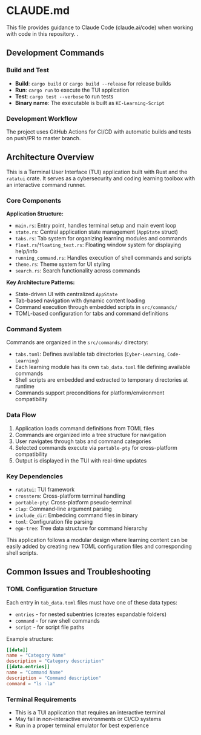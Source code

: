 # CLAUDE.md

This file provides guidance to Claude Code (claude.ai/code) when working with code in this repository. .

## Development Commands

### Build and Test
- **Build**: `cargo build` or `cargo build --release` for release builds
- **Run**: `cargo run` to execute the TUI application
- **Test**: `cargo test --verbose` to run tests
- **Binary name**: The executable is built as `KC-Learning-Script`

### Development Workflow
The project uses GitHub Actions for CI/CD with automatic builds and tests on push/PR to master branch.

## Architecture Overview

This is a Terminal User Interface (TUI) application built with Rust and the `ratatui` crate. It serves as a cybersecurity and coding learning toolbox with an interactive command runner.

### Core Components

**Application Structure:**
- `main.rs`: Entry point, handles terminal setup and main event loop
- `state.rs`: Central application state management (`AppState` struct)
- `tabs.rs`: Tab system for organizing learning modules and commands
- `float.rs`/`floating_text.rs`: Floating window system for displaying help/info
- `running_command.rs`: Handles execution of shell commands and scripts
- `theme.rs`: Theme system for UI styling
- `search.rs`: Search functionality across commands

**Key Architecture Patterns:**
- State-driven UI with centralized `AppState`
- Tab-based navigation with dynamic content loading
- Command execution through embedded scripts in `src/commands/`
- TOML-based configuration for tabs and command definitions

### Command System

Commands are organized in the `src/commands/` directory:
- `tabs.toml`: Defines available tab directories (`Cyber-Learning`, `Code-Learning`)
- Each learning module has its own `tab_data.toml` file defining available commands
- Shell scripts are embedded and extracted to temporary directories at runtime
- Commands support preconditions for platform/environment compatibility

### Data Flow
1. Application loads command definitions from TOML files
2. Commands are organized into a tree structure for navigation
3. User navigates through tabs and command categories
4. Selected commands execute via `portable-pty` for cross-platform compatibility
5. Output is displayed in the TUI with real-time updates

### Key Dependencies
- `ratatui`: TUI framework
- `crossterm`: Cross-platform terminal handling
- `portable-pty`: Cross-platform pseudo-terminal
- `clap`: Command-line argument parsing
- `include_dir`: Embedding command files in binary
- `toml`: Configuration file parsing
- `ego-tree`: Tree data structure for command hierarchy

This application follows a modular design where learning content can be easily added by creating new TOML configuration files and corresponding shell scripts.

## Common Issues and Troubleshooting

### TOML Configuration Structure
Each entry in `tab_data.toml` files must have one of these data types:
- `entries` - for nested subentries (creates expandable folders)
- `command` - for raw shell commands
- `script` - for script file paths

Example structure:
```toml
[[data]]
name = "Category Name"
description = "Category description"
[[data.entries]]
name = "Command Name"
description = "Command description"
command = "ls -la"
```

### Terminal Requirements
- This is a TUI application that requires an interactive terminal
- May fail in non-interactive environments or CI/CD systems
- Run in a proper terminal emulator for best experience

